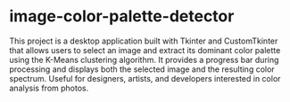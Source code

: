 # image-color-palette-detector
This project is a desktop application built with Tkinter and CustomTkinter that allows users to select an image and extract its dominant color palette using the K-Means clustering algorithm. It provides a progress bar during processing and displays both the selected image and the resulting color spectrum. Useful for designers, artists, and developers interested in color analysis from photos.
